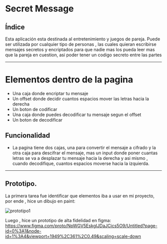 # Secret Message

## Índice

Esta aplicación esta destinada al entretenimiento y juegos de pareja. Puede ser utilizada por cualquier tipo de personas , las cuales quieran escribirse mensajes secretos y encriptados para que nadie mas los pueda leer mas que la pareja en cuestion, asi poder tener un codigo secreto entre las partes

***

# Elementos dentro de la pagina
* Una caja donde encriptar tu mensaje
* Un offset donde decidir cuantos espacios mover las letras hacia la derecha
* Un boton de codificar
* Una caja donde puedes decodificar tu mensaje segun el offset
* Un boton de decodificar

## Funcionalidad
* La pagina tiene dos cajas, una para convertir el mensaje a cifrado y la otra caja para descifrar el mensaje, mas un input donde poner cuantas letras se va a desplazar tu mensaje hacia la derecha y asi mismo , cuando decodifique, cuantos espacios moverse hacia la izquierda.
***
## Prototipo.
La primera tarea fue identificar que elementos iba a usar en  mi proyecto, por ende , hice un dibujo en paint:

 
![prototipo1](https://user-images.githubusercontent.com/114000910/194762736-24219ce0-c728-4d36-af47-2d0745090f1f.jpg)

Luego , hice un prototipo de alta fidelidad en figma:
https://www.figma.com/proto/NpWGV5EskgIJDaJCics5O9/Untitled?page-id=0%3A1&node-id=1%3A4&viewport=1949%2C361%2C0.49&scaling=scale-down
